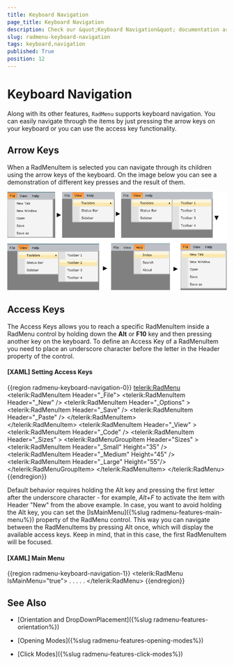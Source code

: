 ```yaml
---
title: Keyboard Navigation
page_title: Keyboard Navigation
description: Check our &quot;Keyboard Navigation&quot; documentation article for the RadMenu {{ site.framework_name }} control.
slug: radmenu-keyboard-navigation
tags: keyboard,navigation
published: True
position: 12
---
```


# Keyboard Navigation

Along with its other features, `RadMenu` supports keyboard navigation. You can easily navigate through the items by just pressing the arrow keys on your keyboard or you can use the access key functionality.

## Arrow Keys

When a RadMenuItem is selected you can navigate through its children using the arrow keys of the keyboard. On the image below you can see a demonstration of different key presses and the result of them.

![](images/RadMenu_Keyboard_Navigation_01.png)

## Access Keys

The Access Keys allows you to reach a specific RadMenuItem inside a RadMenu control by holding down the __Alt__ or __F10__ key and then pressing another key on the keyboard. To define an Access Key of a RadMenuItem you need to place an underscore character before the letter in the Header property of the control. 

#### __[XAML] Setting Access Keys__
{{region radmenu-keyboard-navigation-0}}
	<telerik:RadMenu>
		<telerik:RadMenuItem Header="\_File">
			<telerik:RadMenuItem Header="\_New" />
			<telerik:RadMenuItem Header="\_Options" >
				<telerik:RadMenuItem Header="\_Save" />
				<telerik:RadMenuItem Header="\_Paste" />
			</telerik:RadMenuItem>			
		</telerik:RadMenuItem>
		<telerik:RadMenuItem Header="\_View" >
			<telerik:RadMenuItem Header="\_Code" />
		<telerik:RadMenuItem Header="\_Sizes" >
			<telerik:RadMenuGroupItem Header="Sizes" >
				<telerik:RadMenuItem Header="\_Small" Height="35" />
				<telerik:RadMenuItem Header="\_Medium" Height="45" />
				<telerik:RadMenuItem Header="\_Large" Height="55"/>
			</telerik:RadMenuGroupItem>
		</telerik:RadMenuItem>
	</telerik:RadMenu>
{{endregion}}

Default behavior requires holding the Alt key and pressing the first letter after the underscore character - for example, *Alt+F* to activate the item with Header "New" from the above example. In case, you want to avoid holding the Alt key, you can set the [IsMainMenu]({%slug radmenu-features-main-menu%}) property of the RadMenu control. This way you can navigate between the RadMenuItems by pressing Alt once, which will display the available access keys. Keep in mind, that in this case, the first RadMenuItem will be focused.

#### __[XAML] Main Menu__
{{region radmenu-keyboard-navigation-1}}
	<telerik:RadMenu IsMainMenu="true">
	 . . . . .
	</telerik:RadMenu>
{{endregion}}

## See Also

 * [Orientation and DropDownPlacement]({%slug radmenu-features-orientation%})

 * [Opening Modes]({%slug radmenu-features-opening-modes%})

 * [Click Modes]({%slug radmenu-features-click-modes%})
